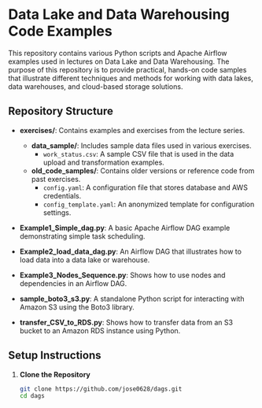 # Data Lake and Data Warehousing Code Examples

This repository contains various Python scripts and Apache Airflow examples used in lectures on Data Lake and Data Warehousing. The purpose of this repository is to provide practical, hands-on code samples that illustrate different techniques and methods for working with data lakes, data warehouses, and cloud-based storage solutions.

## Repository Structure

- **exercises/**: Contains examples and exercises from the lecture series.
  - **data_sample/**: Includes sample data files used in various exercises.
    - `work_status.csv`: A sample CSV file that is used in the data upload and transformation examples.
  - **old_code_samples/**: Contains older versions or reference code from past exercises.
    - `config.yaml`: A configuration file that stores database and AWS credentials.
    - `config_template.yaml`: An anonymized template for configuration settings.

- **Example1_Simple_dag.py**: A basic Apache Airflow DAG example demonstrating simple task scheduling.
- **Example2_load_data_dag.py**: An Airflow DAG that illustrates how to load data into a data lake or warehouse.
- **Example3_Nodes_Sequence.py**: Shows how to use nodes and dependencies in an Airflow DAG.
- **sample_boto3_s3.py**: A standalone Python script for interacting with Amazon S3 using the Boto3 library.
- **transfer_CSV_to_RDS.py**: Shows how to transfer data from an S3 bucket to an Amazon RDS instance using Python.

## Setup Instructions

1. **Clone the Repository**
   ```sh
   git clone https://github.com/jose0628/dags.git
   cd dags
